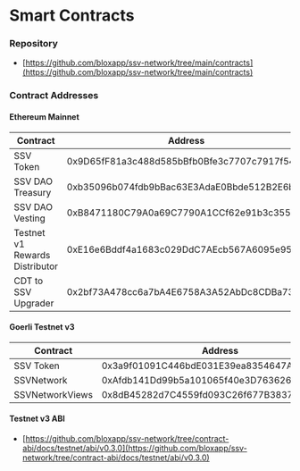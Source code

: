 # Smart Contracts

### Repository <a href="#_bhl3qnbkn7py" id="_bhl3qnbkn7py"></a>

* [https://github.com/bloxapp/ssv-network/tree/main/contracts](https://github.com/bloxapp/ssv-network/tree/main/contracts)



### Contract Addresses <a href="#_bhl3qnbkn7py" id="_bhl3qnbkn7py"></a>

#### Ethereum Mainnet

| **Contract**                   | **Address**                                |
| ------------------------------ | ------------------------------------------ |
| SSV Token                      | 0x9D65fF81a3c488d585bBfb0Bfe3c7707c7917f54 |
| SSV DAO Treasury               | 0xb35096b074fdb9bBac63E3AdaE0Bbde512B2E6b6 |
| SSV DAO Vesting                | 0xB8471180C79A0a69C7790A1CCf62e91b3c3559Bf |
| Testnet v1 Rewards Distributor | 0xE16e6Bddf4a1683c029DdC7AEcb567A6095e95A6 |
| CDT to SSV Upgrader            | 0x2bf73A478cc6a7bA4E6758A3A52AbDc8CDBa735E |

#### Goerli Testnet v3

| **Contract**    | **Address**                                |
| --------------- | ------------------------------------------ |
| SSV Token       | 0x3a9f01091C446bdE031E39ea8354647AFef091E7 |
| SSVNetwork      | 0xAfdb141Dd99b5a101065f40e3D7636262dce65b3 |
| SSVNetworkViews | 0x8dB45282d7C4559fd093C26f677B3837a5598914 |

#### Testnet v3 ABI

* [https://github.com/bloxapp/ssv-network/tree/contract-abi/docs/testnet/abi/v0.3.0](https://github.com/bloxapp/ssv-network/tree/contract-abi/docs/testnet/abi/v0.3.0)
